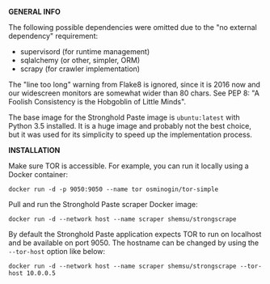 **GENERAL INFO**

The following possible dependencies were omitted due to the "no external dependency" requirement:
* supervisord (for runtime management)
* sqlalchemy (or other, simpler, ORM)
* scrapy (for crawler implementation)

The "line too long" warning from Flake8 is ignored, since it is 2016 now and our widescreen monitors are somewhat wider than 80 chars.
See PEP 8: "A Foolish Consistency is the Hobgoblin of Little Minds".

The base image for the Stronghold Paste image is `ubuntu:latest` with Python 3.5 installed.
It is a huge image and probably not the best choice, but it was used for its simplicity to speed up the implementation process.

**INSTALLATION**

Make sure TOR is accessible. For example, you can run it locally using a Docker container: 

`docker run -d -p 9050:9050 --name tor osminogin/tor-simple`

Pull and run the Stronghold Paste scraper Docker image:

`docker run -d --network host --name scraper shemsu/strongscrape`

By default the Stronghold Paste application expects TOR to run on localhost and be available on port 9050. The hostname can be changed by using the `--tor-host` option like below:

`docker run -d --network host --name scraper shemsu/strongscrape --tor-host 10.0.0.5`
